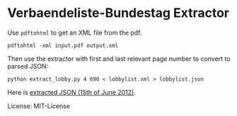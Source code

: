 Verbaendeliste-Bundestag Extractor
==================================

Use `pdftohtml` to get an XML file from the pdf.

    pdftohtml -xml input.pdf output.xml

Then use the extractor with first and last relevant page number to convert to parsed JSON:

	python extract_lobby.py 4 690 < lobbylist.xml > lobbylist.json

Here is [extracted JSON (15th of June 2012)](http://stefanwehrmeyer.com/projects/verbaendeliste/20120615.json).

License: MIT-License
